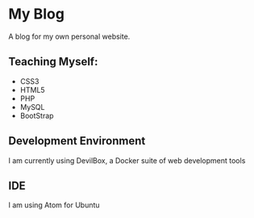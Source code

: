 # My Blog
A blog for my own personal website. 

## Teaching Myself:
+ CSS3
+ HTML5
+ PHP
+ MySQL
+ BootStrap

## Development Environment
I am currently using DevilBox, a Docker suite of web development tools

## IDE
I am using Atom for Ubuntu
